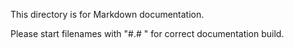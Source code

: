 This directory is for Markdown documentation.

Please start filenames with "#.# " for correct documentation build.
<!--stackedit_data:
eyJoaXN0b3J5IjpbLTEwMzkwNzc3NzZdfQ==
-->